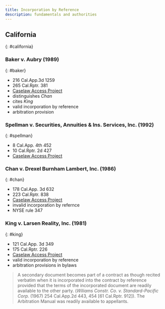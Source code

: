 ```yaml
---
title: Incorporation by Reference
description: fundamentals and authorities
---
```


## California
{: #california}

### Baker v. Aubry (1989)
{: #baker}
- 216 Cal.App.3d 1259
- 265 Cal.Rptr. 381
- [Caselaw Access Project](https://cite.case.law/cal-app-3d/216/1259/)
- distinguishes _Chan_
- cites _King_
- valid incorporation by reference
- arbitration provision

### Spellman v. Securities, Annuities & Ins. Services, Inc. (1992)
{: #spellman}
- 8 Cal.App. 4th 452
- 10 Cal.Rptr. 2d 427
- [Caselaw Access Project](https://cite.case.law/cal-app-4th/8/452/)

### Chan v. Drexel Burnham Lambert, Inc. (1986)
{: #chan}
- 178 Cal.App. 3d 632
- 223 Cal.Rptr. 838
- [Caselaw Access Project](https://cite.case.law/cal-app-3d/178/632/)
- invalid incorporation by refernce
- NYSE rule 347

### King v. Larsen Reality, Inc. (1981)
{: #king}
- 121 Cal.App. 3d 349
- 175 Cal.Rptr. 226
- [Caselaw Access Project](https://cite.case.law/cal-app-3d/121/349/)
- valid incorporation by reference
- arbitration provisions in bylaws

> A secondary document becomes part of a contract as though recited verbatim when it is incorporated into the contract by reference provided that the terms of the incorporated document are readily available to the other party. (_Wiliams Constr. Co. v. Standard-Pacific Corp._ (1967) 254 Cal.App.2d 443, 454 [61 Cal.Rptr. 912]). The Arbitration Manual was readily available to appellants.
